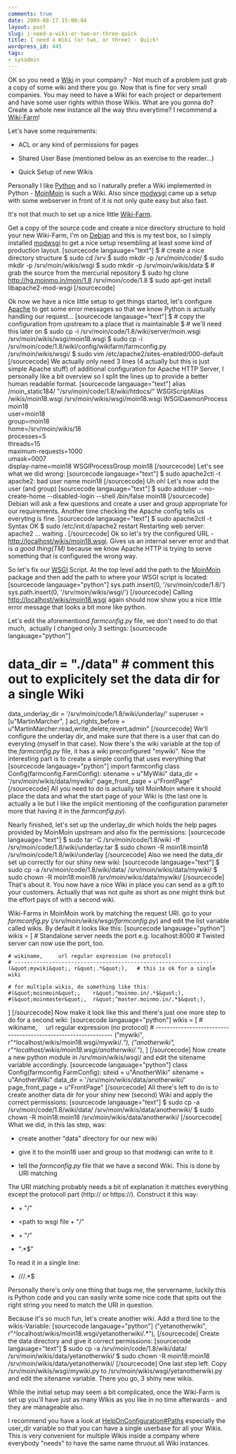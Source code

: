 ```yaml
---
comments: true
date: 2009-08-17 15:00:04
layout: post
slug: i-need-a-wiki-or-two-or-three-quick
title: I need a Wiki (or two, or three) - Quick!
wordpress_id: 445
tags:
- sysadmin
---
```


OK so you need a [Wiki](http://en.wikipedia.org/wiki/Wiki) in your company? - Not much of a problem just grab a copy of some wiki and there you go. Now that is fine for very small companies. You may need to have a Wiki for each project or departement and have some user rights within those Wikis. What are you gonna do? Create a whole new instance all the way thru everytime? I recommend a [Wiki-Farm](http://en.wikipedia.org/wiki/WikiFarm)!

Let's have some requirements:



	
  * ACL or any kind of permissions for pages

	
  * Shared User Base (mentioned below as an exercise to the reader...)

	
  * Quick Setup of new Wikis


Personally I like [Python](http://www.python.org) and so I naturally prefer a Wiki implemented in Python - [MoinMoin](http://moinmo.in) is such a Wiki. Also since [modwsgi](http://www.modwsgi.org) came up a setup with some webserver in front of it is not only quite easy but also fast.

It's not that much to set up a nice little [Wiki-Farm](http://en.wikipedia.org/wiki/WikiFarm).

Get a copy of the source code and create a nice directory structure to hold your new Wiki-Farm, I'm on [Debian](http://www.debian.org) and this is my test box, so I simply installed [modwsgi](http://packages.debian.org/libapache2-mod-wsgi) to get a nice setup resembling at least some kind of production layout.
[sourcecode langauage="text"]
$ # create a nice directory structure
$ sudo cd /srv
$ sudo mkdir -p /srv/moin/code/
$ sudo mkdir -p /srv/moin/wikis/wsgi
$ sudo mkdir -p /srv/moin/wikis/data
$ # grab the source from the mercurial repository
$ sudo hg clone http://hg.moinmo.in/moin/1.8 /srv/moin/code/1.8
$ sudo apt-get install libapache2-mod-wsgi
[/sourcecode]

Ok now we have a nice little setup to get things started, let's configure [Apache](http://http.apache.org) to get some error messages so that we know Python is actually handling our request...
[sourcecode langauage="text"]
$ # copy the configuration from upstream to a place that is maintainable
$ # we'll need this later on
$ sudo cp -i /srv/moin/code/1.8/wiki/server/moin.wsgi /srv/moin/wikis/wsgi/moin18.wsgi
$ sudo cp -i /srv/moin/code/1.8/wiki/config/wikifarm/farmconfig.py /srv/moin/wikis/wsgi/
$ sudo vim /etc/apache2/sites-enabled/000-default
[/sourcecode]
We actually only need 3 lines (4 actually but this is just simple Apache stuff) of additional configuration for Apache HTTP Server, I personally like a bit overview so I split the lines up to provide a better human readable format.
[sourcecode langauage="text"]
alias /moin_static184/ &quot;/srv/moin/code/1.8/wiki/htdocs/&quot;
WSGIScriptAlias /wikis/moin18.wsgi /srv/moin/wikis/wsgi/moin18.wsgi
WSGIDaemonProcess moin18 \
   user=moin18 \
   group=moin18 \
   home=/srv/moin/wikis/18 \
   processes=5 \
   threads=15 \
   maximum-requests=1000 \
   umask=0007 \
   display-name=moin18
WSGIProcessGroup moin18
[/sourcecode]
Let's see what we did wrong:
[sourcecode langauage="text"]
$ sudo apache2ctl -t
apache2: bad user name moin18
[/sourcecode]
Uh oh! Let's now add the user (and group)
[sourcecode langauage="text"]
$ sudo adduser --no-create-home --disabled-login --shell /bin/false moin18
[/sourcecode]
Debian will ask a few questions and create a user and group appropriate for our requirements. Another time checking the Apache config tells us everyting is fine.
[sourcecode langauage="text"]
$ sudo apache2ctl -t
Syntax OK
$ sudo /etc/init.d/apache2 restart
Restarting web server: apache2 ... waiting .
[/sourcecode]
Ok so let's try the configured URL - [http://localhost/wikis/moin18.wsgi](http://localhost/wikis/moin18.wsgi). Gives us an internal server error and that is _a good thing(TM)_ because we know Apache HTTP is trying to serve something that is configured the wrong way.

So let's fix our [WSGI](http://en.wikipedia.org/wiki/Wsgi) Script. At the top level add the path to the [MoinMoin](http://moinmo.in) package and then add the path to where your WSGI script is located:
[sourcecode langauage="python"]
sys.path.insert(0, '/srv/moin/code/1.8/')
sys.path.insert(0, '/srv/moin/wikis/wsgi/')
[/sourcecode]
Calling [http://localhost/wikis/moin18.wsgi](http://localhost/wikis/moin18.wsgi) again should now show you a nice little error message that looks a bit more like python.

Let's edit the aforementiond _farmconfig.py_ file, we don't need to do that much,  actually I changed only 3 settings:
[sourcecode langauage="python"]
# data_dir = &quot;./data&quot; # comment this out to explicitely set the data dir for a single Wiki
data_underlay_dir = '/srv/moin/code/1.8/wiki/underlay/'
superuser = [u&quot;MartinMarcher&quot;, ]
acl_rights_before = u&quot;MartinMarcher:read,write,delete,revert,admin&quot;
[/sourcecode]
We'll configure the underlay dir, and make sure that there is a user that can do everyting (myself in that case). Now there's the wiki variable at the top of the _farmconfig.py_ file, it has a wiki preconfigured "mywiki". Now the interesting part is to create a simple config that uses everything that
[sourcecode langauage="python"]
import farmconfig
class Config(farmconfig.FarmConfig):
    sitename = u&quot;MyWiki&quot;
    data_dir = '/srv/moin/wikis/data/mywiki/'
    page_front_page = u&quot;FrontPage&quot;
[/sourcecode]
All you need to do is actually tell MoinMoin where it should place the data and what the start page of your Wiki is (the last one is actually a lie but I like the implicit mentioning of the configuration parameter more that having it in the _farmconfig.py_).

Nearly finished, let's set up the underlay_dir which holds the help pages provided by MoinMoin upstream and also fix the permissions:
[sourcecode langauage="text"]
$ sudo tar -C /srv/moin/code/1.8/wiki -tf /srv/moin/code/1.8/wiki/underlay.tar
$ sudo chown -R moin18:moin18 /srv/moin/code/1.8/wiki/underlay
[/sourcecode]
Also we need the data_dir set up correctly for our shiny new wiki:
[sourcecode langauage="text"]
$ sudo cp -a /srv/moin/code/1.8/wiki/data/ /srv/moin/wikis/data/mywiki/
$ sudo chown -R moin18:moin18 /srv/moin/wikis/data/mywiki/
[/sourcecode]
That's about it. You now have a nice Wiki in place you can send as a gift to your customers. Actually that was not quite as short as one might think but the effort pays of with a second wiki.

Wiki-Farms in MoinMoin work by matching the request URI. go to your _farmconfig.py_ (_/srv/moin/wikis/wsgi/farmconfig.py_) and edit the list variable called wikis. By default it looks like this:
[sourcecode langauage="python"]
wikis = [
    # Standalone server needs the port e.g. localhost:8000
    # Twisted server can now use the port, too.                         

    # wikiname,     url regular expression (no protocol)
    # ---------------------------------------------------------------
    (&quot;mywiki&quot;, r&quot;.*&quot;),   # this is ok for a single wiki

    # for multiple wikis, do something like this:
    #(&quot;moinmoin&quot;,    r&quot;^moinmo.in/.*$&quot;),
    #(&quot;moinmaster&quot;,  r&quot;^master.moinmo.in/.*$&quot;),
]
[/sourcecode]
Now make it look like this and there's just one more step to do for a second wiki:
[sourcecode langauage="python"]
wikis = [
    # wikiname,     url regular expression (no protocol)
    # ---------------------------------------------------------------
    (&quot;mywiki&quot;, r&quot;^localhost/wikis/moin18.wsgi/mywiki/.*&quot;),
    (&quot;anotherwiki&quot;, r&quot;^localhost/wikis/moin18.wsgi/anotherwiki/.*&quot;),
]
[/sourcecode]
Now create a new python module in /srv/moin/wikis/wsgi/ and edit the sitename variable accordingly.
[sourcecode langauage="python"]
class Config(farmconfig.FarmConfig):
    siteid = u&quot;AnotherWiki&quot;
    sitename = u&quot;AnotherWiki&quot;
    data_dir = '/srv/moin/wikis/data/anotherwiki/'
    page_front_page = u&quot;FrontPage&quot;
[/sourcecode]
All there's left to do is to create another data dir for your shiny new (second) Wiki and apply the correct permissions:
[sourcecode langauage="text"]
$ sudo cp -a /srv/moin/code/1.8/wiki/data/ /srv/moin/wikis/data/anotherwiki/
$ sudo chown -R moin18:moin18 /srv/moin/wikis/data/anotherwiki/
[/sourcecode]
What we did, in this las step, was:



	
  * create another "data" directory for our new wiki

	
  * give it to the moin18 user and group so that modwsgi can write to it

	
  * tell the _farmconfig.py_ file that we have a second Wiki. This is done by URI matching


The URI matching probably needs a bit of explanation it matches everything except the protocoll part (http:// or https://). Construct it this way:

	
  * <servername> + "/"

	
  * <path to wsgi file + "/"

	
  * <wikiname> + "/"

	
  * ".*$"


To read it in a single line:

	
  * <servername>/<path to wsgi file>/<wikiname>/.*$


Personally there's only one thing that bugs me, the servername, luckily this is Python code and you can easily write some nice code that spits out the right string you need to match the URI in question.

Because it's so much fun, let's create another wiki. Add a third line to the wikis-Variable:
[sourcecode langauage="python"]
(&quot;yetanotherwiki&quot;, r&quot;^localhost/wikis/moin18.wsgi/yetanotherwiki/.*&quot;),
[/sourcecode]
Create the data directory and give it correct permissions:
[sourcecode langauage="text"]
$ sudo cp -a /srv/moin/code/1.8/wiki/data/ /srv/moin/wikis/data/yetanotherwiki/
$ sudo chown -R moin18:moin18 /srv/moin/wikis/data/yetanotherwiki/
[/sourcecode]
One last step left. Copy /srv/moin/wikis/wsgi/mywiki.py to /srv/moin/wikis/wsgi/yetanotherwiki.py and edit the sitename variable. There you go, 3 shiny new wikis.

While the initial setup may seem a bit complicated, once the Wiki-Farm is set up you'll have just as many Wikis as you like in no time afterwards - and they are manageable also.

I recommend you have a look at [HelpOnConfiguration#Paths](http://moinmo.in/HelpOnConfiguration#paths) especially the user_dir variable so that you can have a single userbase for all your Wikis. This is very convenient for multiple Wikis inside a company where everybody "needs" to have the same name thruout all Wiki instances.
